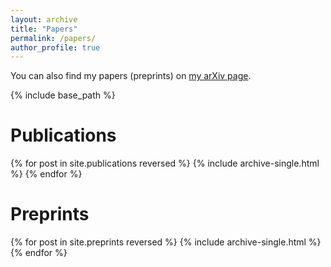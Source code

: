```yaml
---
layout: archive
title: "Papers"
permalink: /papers/
author_profile: true
---
```


You can also find my papers (preprints) on [my arXiv page](https://arxiv.org/a/enomoto_h_1.html).

{% include base_path %}

# Publications

{% for post in site.publications reversed %}
  {% include archive-single.html %}
{% endfor %}

# Preprints

{% for post in site.preprints reversed %}
  {% include archive-single.html %}
{% endfor %}
